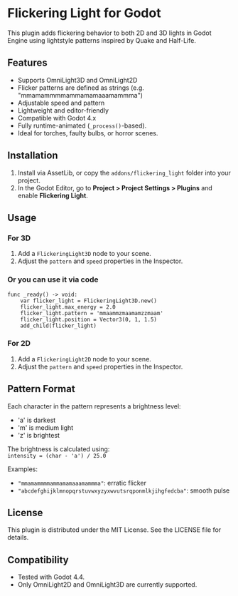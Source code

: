# Flickering Light for Godot

This plugin adds flickering behavior to both 2D and 3D lights in Godot Engine using lightstyle patterns inspired by Quake and Half-Life.

## Features

- Supports OmniLight3D and OmniLight2D
- Flicker patterns are defined as strings (e.g. "mmamammmmammamamaaamammma")
- Adjustable speed and pattern
- Lightweight and editor-friendly
- Compatible with Godot 4.x
- Fully runtime-animated (`_process()`-based).
- Ideal for torches, faulty bulbs, or horror scenes.


## Installation

1. Install via AssetLib, or copy the `addons/flickering_light` folder into your project.
2. In the Godot Editor, go to **Project > Project Settings > Plugins** and enable **Flickering Light**.

## Usage

### For 3D

1. Add a `FlickeringLight3D` node to your scene.
2. Adjust the `pattern` and `speed` properties in the Inspector.

### Or you can use it via code

```gdscript
func _ready() -> void:
    var flicker_light = FlickeringLight3D.new()
    flicker_light.max_energy = 2.0
    flicker_light.pattern = 'mmaammzmaamamzzmaam'
    flicker_light.position = Vector3(0, 1, 1.5)
    add_child(flicker_light)
```

### For 2D

1. Add a `FlickeringLight2D` node to your scene.
2. Adjust the `pattern` and `speed` properties in the Inspector.

## Pattern Format

Each character in the pattern represents a brightness level:

- 'a' is darkest
- 'm' is medium light
- 'z' is brightest

The brightness is calculated using:  
`intensity = (char - 'a') / 25.0`

Examples:

- `"mmamammmmammamamaaamammma"`: erratic flicker
- `"abcdefghijklmnopqrstuvwxyzyxwvutsrqponmlkjihgfedcba"`: smooth pulse

## License

This plugin is distributed under the MIT License. See the LICENSE file for details.

## Compatibility

- Tested with Godot 4.4.
- Only OmniLight2D and OmniLight3D are currently supported.

